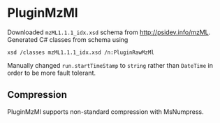 ﻿# PluginMzMl

Downloaded `mzML1.1.1_idx.xsd` schema from http://psidev.info/mzML.
Generated C# classes from schema using

	xsd /classes mzML1.1.1_idx.xsd /n:PluginRawMzMl

Manually changed `run.startTimeStamp` to `string` rather than `DateTime` in
order to be more fault tolerant.

## Compression

PluginMzMl supports non-standard compression with MsNumpress.